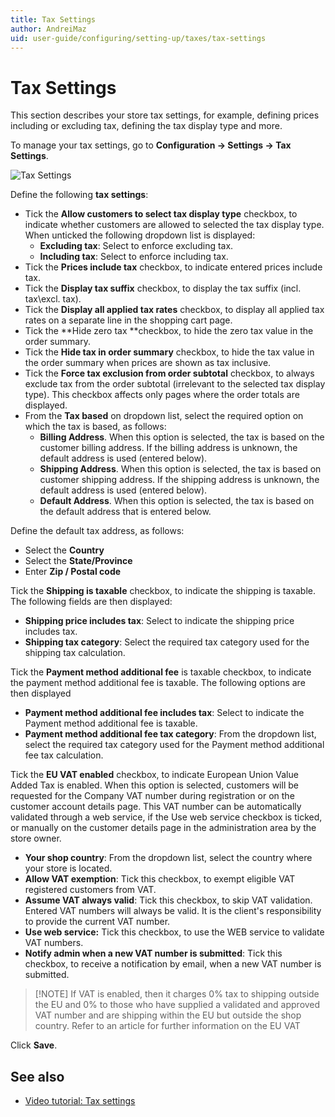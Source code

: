 ```yaml
---
title: Tax Settings
author: AndreiMaz
uid: user-guide/configuring/setting-up/taxes/tax-settings
---
```


# Tax Settings

This section describes your store tax settings, for example, defining prices including or excluding tax, defining the tax display type and more.

To manage your tax settings, go to **Configuration → Settings → Tax Settings**.

![Tax Settings](_static/index/tax-settings.png)

Define the following **tax settings**:

* Tick the **Allow customers to select tax display type** checkbox, to indicate whether customers are allowed to selected the tax display type. When unticked the following dropdown list is displayed: 
  * **Excluding tax**: Select to enforce excluding tax.
  * **Including tax**: Select to enforce including tax.
* Tick the **Prices include tax** checkbox, to indicate entered prices include tax.
* Tick the **Display tax suffix** checkbox, to display the tax suffix (incl. tax\excl. tax).
* Tick the **Display all applied tax rates** checkbox, to display all applied tax rates on a separate line in the shopping cart page.
* Tick the **Hide zero tax **checkbox, to hide the zero tax value in the order summary.
* Tick the **Hide tax in order summary** checkbox, to hide the tax value in the order summary when prices are shown as tax inclusive.
* Tick the **Force tax exclusion from order subtotal** checkbox, to always exclude tax from the order subtotal (irrelevant to the selected tax display type). This checkbox affects only pages where the order totals are displayed.
* From the **Tax based** on dropdown list, select the required option on which the tax is based, as follows: 
  * **Billing Address**. When this option is selected, the tax is based on the customer billing address. If the billing address is unknown, the default address is used (entered below).
  * **Shipping Address**. When this option is selected, the tax is based on customer shipping address. If the shipping address is unknown, the default address is used (entered below).
  * **Default Address**. When this option is selected, the tax is based on the default address that is entered below.

Define the default tax address, as follows:

* Select the **Country**
* Select the **State/Province**
* Enter **Zip / Postal code**

Tick the **Shipping is taxable** checkbox, to indicate the shipping is taxable. The following fields are then displayed:

* **Shipping price includes tax**: Select to indicate the shipping price includes tax.
* **Shipping tax category**: Select the required tax category used for the shipping tax calculation.

Tick the **Payment method additional fee** is taxable checkbox, to indicate the payment method additional fee is taxable. The following options are then displayed

* **Payment method additional fee includes tax**: Select to indicate the Payment method additional fee is taxable.
* **Payment method additional fee tax category**: From the dropdown list, select the required tax category used for the Payment method additional fee tax calculation.

Tick the **EU VAT enabled** checkbox, to indicate European Union Value Added Tax is enabled. When this option is selected, customers will be requested for the Company VAT number during registration or on the customer account details page. This VAT number can be automatically validated through a web service, if the Use web service checkbox is ticked, or manually on the customer details page in the administration area by the store owner.

* **Your shop country**: From the dropdown list, select the country where your store is located.
* **Allow VAT exemption**: Tick this checkbox, to exempt eligible VAT registered customers from VAT.
* **Assume VAT always valid**: Tick this checkbox, to skip VAT validation. Entered VAT numbers will always be valid. It is the client's responsibility to provide the current VAT number.
* **Use web service:** Tick this checkbox, to use the WEB service to validate VAT numbers.
* **Notify admin when a new VAT number is submitted**: Tick this checkbox, to receive a notification by email, when a new VAT number is submitted.

> [!NOTE] If VAT is enabled, then it charges 0% tax to shipping outside the EU and 0% to those who have supplied a validated and approved VAT number and are shipping within the EU but outside the shop country. Refer to an article for further information on the EU VAT

Click **Save**.

## See also

* [Video tutorial: Tax settings](https://www.youtube.com/watch?v=8iF5nQvIoLs&feature=youtu.be)